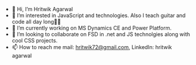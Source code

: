 - 👋 Hi, I’m Hritwik Agarwal  
- 👀 I’m interested in JavaScript and technologies. Also I teach guitar and code all day long👾👾
- 🌱 I’m currently  working on MS Dynamics CE and Power Platform.
- 💞️ I’m looking to collaborate on FSD in .net and JS technolgies along with cool CSS projects. 
- 📫 How to reach me mail: hritwik72@gmail.com, LinkedIn: hritwik agarwal

<!---
HR199812/HR199812 is a ✨ special ✨ repository because its `README.md` (this file) appears on your GitHub profile.
You can click the Preview link to take a look at your changes.
--->
